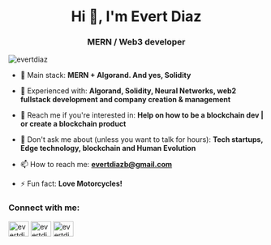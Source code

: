 <h1 align="center">Hi 👋, I'm Evert Diaz</h1>
<h3 align="center">MERN / Web3 developer</h3>

<p align="left"> <img src="https://komarev.com/ghpvc/?username=evertdiaz&label=Profile%20views&color=0e75b6&style=flat" alt="evertdiaz" /> </p>

- 🌱 Main stack: **MERN + Algorand. And yes, Solidity**

- 👯 Experienced with: **Algorand, Solidity, Neural Networks, web2 fullstack development and company creation & management**

- 🤝 Reach me if you're interested in: **Help on how to be a blockchain dev | or create a blockchain product**

- 💬 Don't ask me about (unless you want to talk for hours): **Tech startups, Edge technology, blockchain and Human Evolution**

- 📫 How to reach me: **evertdiazb@gmail.com**

- ⚡ Fun fact: **Love Motorcycles!**

<h3 align="left">Connect with me:</h3>
<p align="left">
<a href="https://twitter.com/evertdiazb" target="blank"><img align="center" src="https://raw.githubusercontent.com/rahuldkjain/github-profile-readme-generator/master/src/images/icons/Social/twitter.svg" alt="evertdiazb" height="30" width="40" /></a>
<a href="https://linkedin.com/in/evertdiaz" target="blank"><img align="center" src="https://raw.githubusercontent.com/rahuldkjain/github-profile-readme-generator/master/src/images/icons/Social/linked-in-alt.svg" alt="evertdiaz" height="30" width="40" /></a>
<a href="https://instagram.com/evertdiazb" target="blank"><img align="center" src="https://raw.githubusercontent.com/rahuldkjain/github-profile-readme-generator/master/src/images/icons/Social/instagram.svg" alt="evertdiazb" height="30" width="40" /></a>
</p>

